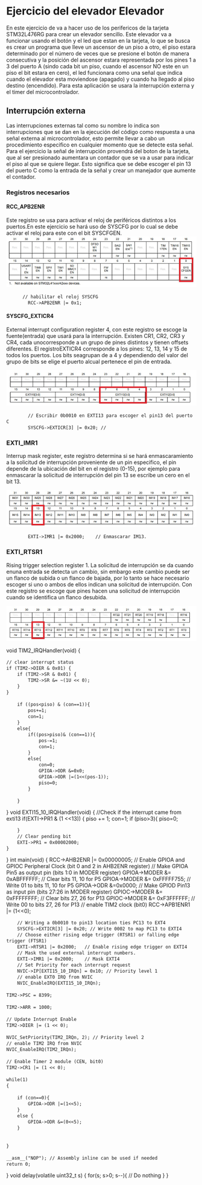 # Ejercicio del elevador Elevador
En este ejercicio de va a hacer uso de los perifericos de la tarjeta STM32L476RG para crear un elevador sencillo. Este elevador va a funcionar usando el botón y el led que estan en la tarjeta, lo que se busca es crear un programa que lleve un ascensor de un piso a otro, el piso estara determinado por el número de veces que se presione el botón de manera consecutiva y la posición del ascensor estara representada por los pines 1 a 3 del puerto A (sindo cada bit un piso, cuando el ascensor NO este en un piso el bit estara en cero), el led funcionara como una señal que indica cuando el elevador esta moviendose (apagado) y cuando ha llegado al piso destino (encendido).
Para esta aplicación se usara la interrupción externa y el timer del microcontrolador.
## Interrupción externa
Las interrupciones externas tal como su nombre lo indica son interrupciones que se dan en la ejecución del código como respuesta a una señal externa al microcontrolador, esto permite llevar a cabo un procedimiento especifico en cualquier momento que se detecte esta señal. Para el ejercicio la señal de interrupción provendrá del boton de la tarjeta, que al ser presionado aumentara un contador que se va a usar para indicar el piso al que se quiere llegar. Esto significa que se debe escoger el pin 13 del puerto C como la entrada de la señal y crear un manejador que aumente el contador.
### Registros necesarios
#### RCC_APB2ENR
Este registro se usa para activar el reloj de periféricos distintos a los puertos.En este ejercicio se hará uso de SYSCFG por lo cual se debe activar el reloj para este con el bit SYSCFGEN.
![](https://github.com/alramijara/ADC/blob/master/syscfgen.jpg)
```
      // habilitar el reloj SYSCFG 
    	RCC->APB2ENR |= 0x1;
```
#### SYSCFG_EXTICR4
External interrupt configuration register 4, con este registro se escoge la fuente(entrada) que usará para la interrupción. Existen CR1, CR2, CR3 y CR4, cada unocorresponde a un grupo de pines distintos y tienen offsets diferentes. El registroEXTICR4 corresponde a los pines: 12, 13, 14 y 15 de todos los puertos. Los bits seagrupan de a 4 y dependiendo del valor del grupo de bits se elige el puerto alcual pertenece el pin de entrada.

![](https://github.com/alramijara/ADC/blob/master/syscfgexti.jpg)
```
    	// Escribir 0b0010 en EXTI13 para escoger el pin13 del puerto C
    	SYSCFG->EXTICR[3] |= 0x20; // 
```
### EXTI_IMR1
Interrup mask register, este registro determina si se hará enmascaramiento a la solicitud de interrupción proveniente de un pin especifico, el pin depende de la ubicación del bit en el registro (0-15), por ejemplo para enmascarar la solicitud de interrupción del pin 13 se escribe un cero en el bit 13.

![](https://github.com/alramijara/ADC/blob/master/exti_imr.jpg)
```
    	EXTI->IMR1 |= 0x2000;    // Enmascarar IM13.
```

###   EXTI_RTSR1
Rising trigger selection register 1. La solicitud de interrupción se da cuando enuna entrada se detecta un cambio, sin embargo este cambio puede ser un flanco de subida o un flanco de bajada, por lo tanto se hace necesario escoger si uno o ambos de ellos indican una solicitud de interrupción. Con este registro se escoge que pines hacen una solicitud de interrupción cuando se identifica un flanco desubida.

![](https://github.com/alramijara/ADC/blob/master/exti_rtsr1.jpg)


void TIM2_IRQHandler(void)
{

    // clear interrupt status
    if (TIM2->DIER & 0x01) {
        if (TIM2->SR & 0x01) {
            TIM2->SR &= ~(1U << 0);
        }
    }

    	if ((pos<piso) & (con==1)){
    		pos+=1;
    		con=1;
    	}
    	else{
    		if((pos>piso)& (con==1)){
    			pos-=1;
    			con=1;
    		}
    		else{
    			con=0;
    			GPIOA->ODR &=0x0;
    			GPIOA->ODR |=(1<<(pos-1));
    			piso=0;
    		}

    	}


}
void EXTI15_10_IRQHandler(void)
{
	//Check if the interrupt came from exti13
	if(EXTI->PR1 & (1 <<13)) {
		piso += 1;
		con=1;
		if (piso>3){
			piso=0;

		}
		// Clear pending bit
		EXTI->PR1 = 0x00002000;
	}
}
int main(void)
{
	RCC->AHB2ENR |= 0x00000005;
	// Enable GPIOA and GPIOC Peripheral Clock (bit 0 and 2 in AHB2ENR register)
	// Make GPIOA Pin5 as output pin (bits 1:0 in MODER register)
	GPIOA->MODER &= 0xABFFFFFF;		// Clear bits 11, 10 for P5
	GPIOA->MODER &= 0xFFFFF755;		// Write 01 to bits 11, 10 for P5
	GPIOA->ODR &=0x0000;
	// Make GPIOD Pin13 as input pin (bits 27:26 in MODER register)
	GPIOC->MODER &= 0xFFFFFFFF;		// Clear bits 27, 26 for P13
	GPIOC->MODER &= 0xF3FFFFFF;		// Write 00 to bits 27, 26 for P13
    // enable TIM2 clock (bit0)
    RCC->APB1ENR1 |= (1<<0);


    	// Writing a 0b0010 to pin13 location ties PC13 to EXT4
    	SYSCFG->EXTICR[3] |= 0x20; // Write 0002 to map PC13 to EXTI4
    	// Choose either rising edge trigger (RTSR1) or falling edge trigger (FTSR1)
    	EXTI->RTSR1 |= 0x2000;   // Enable rising edge trigger on EXTI4
    	// Mask the used external interrupt numbers.
    	EXTI->IMR1 |= 0x2000;    // Mask EXTI4
    	// Set Priority for each interrupt request
    	NVIC->IP[EXTI15_10_IRQn] = 0x10; // Priority level 1
    	// enable EXT0 IRQ from NVIC
    	NVIC_EnableIRQ(EXTI15_10_IRQn);

    TIM2->PSC = 8399;

    TIM2->ARR = 1000;

    // Update Interrupt Enable
    TIM2->DIER |= (1 << 0);

    NVIC_SetPriority(TIM2_IRQn, 2); // Priority level 2
    // enable TIM2 IRQ from NVIC
    NVIC_EnableIRQ(TIM2_IRQn);

    // Enable Timer 2 module (CEN, bit0)
    TIM2->CR1 |= (1 << 0);

	while(1)
	{

		if (con==0){
			GPIOA->ODR |=(1<<5);
		}
		else {
			GPIOA->ODR &=(0<<5);
		}


	}

	__asm__("NOP"); // Assembly inline can be used if needed
	return 0;
}
void delay(volatile uint32_t s)
{
    for(s; s>0; s--){
        // Do nothing
    }
}
